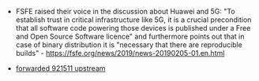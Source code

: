 * FSFE raised their voice in the discussion about Huawei and 5G: "To establish trust in critical infrastructure like 5G, it is a crucial precondition that all software code powering those devices is published under a Free and Open Source Software licence" and furthermore points out that in case of binary distribution it is "necessary that there are reproducible builds"  - https://fsfe.org/news/2019/news-20190205-01.en.html

* [forwarded 921511 upstream](https://github.com/openstack/python-octaviaclient/pull/1)
